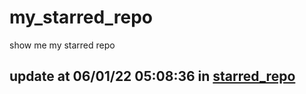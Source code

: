 # my_starred_repo
show me my starred repo

update at 06/01/22 05:08:36 in [starred_repo](./index.html)
---


